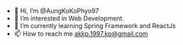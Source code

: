 - 👋 Hi, I’m @AungKoKoPhyo97
- 👀 I’m interested in Web Development.
- 🌱 I’m currently learning Spring Framework and ReactJs
- 📫 How to reach me akkp.1997.kp@gmail.com 

<!---
AungKoKoPhyo97/AungKoKoPhyo97 is a ✨ special ✨ repository because its `README.md` (this file) appears on your GitHub profile.
You can click the Preview link to take a look at your changes.
--->
